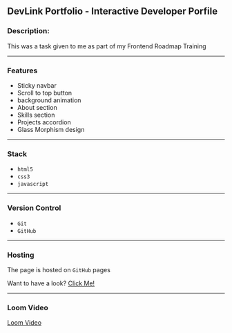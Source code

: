## DevLink Portfolio - Interactive Developer Porfile

### Description:
This was a task given to me as part of my Frontend Roadmap Training

---

### Features
- Sticky navbar
- Scroll to top button
- background animation
- About section
- Skills section
- Projects accordion
- Glass Morphism design

---

### Stack
- `html5`
- `css3`
- `javascript`

---

### Version Control
- `Git`
- `GitHub`

---

### Hosting
The page is hosted on `GitHub` pages 

Want to have a look?
<a href="https://chris-error-404.github.io/DevLink-Portfolio/">Click Me!</a>
<br>

---

### Loom Video
<a href = "https://www.loom.com/share/d92cdfe530694b1eba9ac00fa10857d8?sid=783dab83-fda5-4064-bb0e-4877a216a86b">Loom Video</a>

